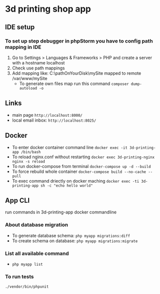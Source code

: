 # 3d printing shop app

## IDE setup
### To set up step debugger in phpStorm you have to config path mapping in IDE
1. Go to Settings > Languages & Frameworks > PHP and create a server with a hostname localhost
2. Check use path mappings
3. Add mapping like: C:\pathOnYourDisk\mySite mapped to remote /var/www/mySite
   * To generate own files map run this command
   ```composer dump-autoload -o```
## Links
* main page ```http://localhost:8000/```
* local email inbox:
```http://localhost:8025/```

## Docker
* To enter docker container command line
```docker exec -it 3d-printing-app /bin/bash```
* To reload nginx.conf without restarting
```docker exec 3d-printing-nginx nginx -s reload```
* To run docker-compose from terminal
```docker-compose up -d --build```
* To force rebuild whole container
```docker-compose build --no-cache --pull```
* To exec command driectly on docker maching
```docker exec -ti 3d-printing-app sh -c "echo hello world"```



## App CLI 
run commands in 3d-printing-app docker commandline
### About database migration
* To generate database schema: ```php myapp migrations:diff```
* To create schema on database: ```php myapp migrations:migrate```

### List all available command
* ```php myapp list```




### To run tests
```./vendor/bin/phpunit```